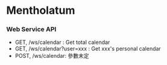 # Mentholatum

### Web Service API
* GET, /ws/calendar : Get total calendar
* GET, /ws/calendar?user=xxx : Get xxx's personal calendar
* POST, /ws/calendar: 參數未定

